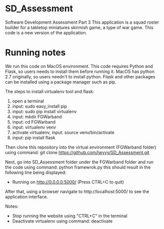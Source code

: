 # SD_Assessment
Software Development Assessment Part 3
This application is a squad roster builder for a tabletop miniatures skirmish game, a type of war game.
This code is a new version of the application.

# Running notes
We run this code on MacOS environment.
This code requires Python and Flask, so users needs to install them before running it.
MacOS has python 2.7 originally, so users needn't to install python.
Flask and other packages can be installed using a package manager such as pip.

The steps to install virtualenv tool and flask:
1. open a terminal
2. input: sudo easy_install pip
3. input: sudo pip install virtualenv
4. input: mkdir FGWarband
5. input: cd FGWarband
6. input: virtualenv venv
7. activate virtualenv, input: source venv/bin/activate 
8. input: pip install flask

Then clone this repository into the virtual environment (FGWarband folder) using command: git clone https://github.com/lwyyy/SD_Assessment.git

Next, go into SD_Assessment folder under the FGWarband folder and run the code using command: python framewrok.py
this should result in the following line being displayed:
 * Running on http://0.0.0.0:5000/ (Press CTRL+C to quit)

After that, using a browser navigate to http://localhost:5000/ to see the application interface.

Notes: 
 * Stop running the website using "CTRL+C" in the terminal
 * Deactivate virtualenv using command: deactivate
